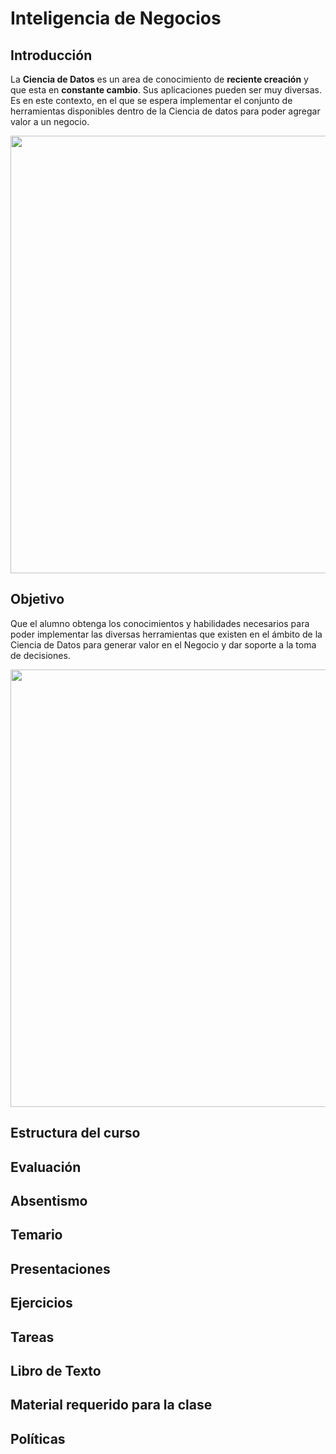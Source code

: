 # Inteligencia de Negocios

## Introducción
La **Ciencia de Datos** es un area de conocimiento de **reciente creación** y que esta en **constante cambio**. Sus aplicaciones pueden ser muy diversas. Es en este contexto, en el que se espera implementar el conjunto de herramientas disponibles dentro de la Ciencia de datos para poder agregar valor a un negocio.

<img src="https://github.com/edavgaun/Inteligencia-de-negocios/blob/master/img/datascience.png" width=700>


## Objetivo
Que el alumno obtenga los conocimientos y habilidades necesarios para poder implementar las diversas herramientas que existen en el ámbito de la Ciencia de Datos para generar valor en el Negocio y dar soporte a la toma de decisiones.

<img src="https://github.com/edavgaun/Inteligencia-de-negocios/blob/master/img/decision.png" width=700>

## Estructura del curso

## Evaluación

## Absentismo

## Temario

## Presentaciones

## Ejercicios

## Tareas

## Libro de Texto

## Material requerido para la clase

## Políticas
